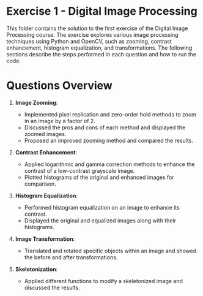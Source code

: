 # Exercise 1 - Digital Image Processing

This folder contains the solution to the first exercise of the Digital Image Processing course. The exercise explores various image processing techniques using Python and OpenCV, such as zooming, contrast enhancement, histogram equalization, and transformations. The following sections describe the steps performed in each question and how to run the code.


# Questions Overview

1. **Image Zooming**:

   * Implemented pixel replication and zero-order hold methods to zoom in an image by a factor of 2.
   * Discussed the pros and cons of each method and displayed the zoomed images.
   * Proposed an improved zooming method and compared the results.

2. **Contrast Enhancement**:

   * Applied logarithmic and gamma correction methods to enhance the contrast of a low-contrast grayscale image.
   * Plotted histograms of the original and enhanced images for comparison.

3. **Histogram Equalization**:

   * Performed histogram equalization on an image to enhance its contrast.
   * Displayed the original and equalized images along with their histograms.

4. **Image Transformation**:

   * Translated and rotated specific objects within an image and showed the before and after transformations.

5. **Skeletonization**:

   * Applied different functions to modify a skeletonized image and discussed the results.

